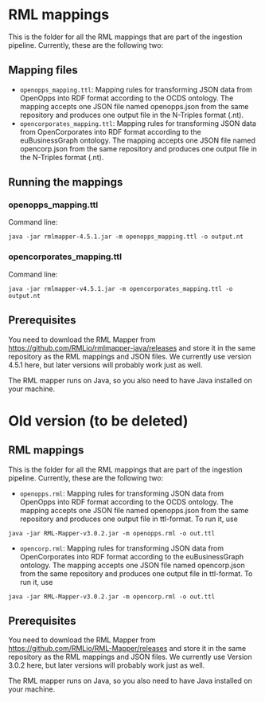 # RML mappings
This is the folder for all the RML mappings that are part of the ingestion pipeline. Currently, these are the following two:

## Mapping files
* `openopps_mapping.ttl`: Mapping rules for transforming JSON data from OpenOpps into RDF format according to the OCDS ontology.
The mapping accepts one JSON file named openopps.json from the same repository and produces one output file in the N-Triples format (.nt).
*  `opencorporates_mapping.ttl`: Mapping rules for transforming JSON data from OpenCorporates into RDF format according to the euBusinessGraph ontology.
The mapping accepts one JSON file named opencorp.json from the same repository and produces one output file in the N-Triples format (.nt).

## Running the mappings

### openopps_mapping.ttl
Command line:
```
java -jar rmlmapper-4.5.1.jar -m openopps_mapping.ttl -o output.nt
```

### opencorporates_mapping.ttl
Command line: 
```
java -jar rmlmapper-v4.5.1.jar -m opencorporates_mapping.ttl -o output.nt
```

## Prerequisites
You need to download the RML Mapper from https://github.com/RMLio/rmlmapper-java/releases and store it in the same repository as the RML mappings and JSON files. We currently use version 4.5.1 here, but later versions will probably work just as well. 

The RML mapper runs on Java, so you also need to have Java installed on your machine.

# Old version (to be deleted)

## RML mappings
This is the folder for all the RML mappings that are part of the ingestion pipeline. Currently, these are the following two:

* `openopps.rml`: Mapping rules for transforming JSON data from OpenOpps into RDF format according to the OCDS ontology.
The mapping accepts one JSON file named openopps.json from the same repository and produces one output file in ttl-format. To run it, use 
```
java -jar RML-Mapper-v3.0.2.jar -m openopps.rml -o out.ttl
```
*  `opencorp.rml`: Mapping rules for transforming JSON data from OpenCorporates into RDF format according to the euBusinessGraph ontology.
The mapping accepts one JSON file named opencorp.json from the same repository and produces one output file in ttl-format. To run it, use 
```
java -jar RML-Mapper-v3.0.2.jar -m opencorp.rml -o out.ttl
```

## Prerequisites

You need to download the RML Mapper from https://github.com/RMLio/RML-Mapper/releases and store it in the same repository as the RML mappings and JSON files. We currently use Version 3.0.2 here, but later versions will probably work just as well. 

The RML mapper runs on Java, so you also need to have Java installed on your machine.
